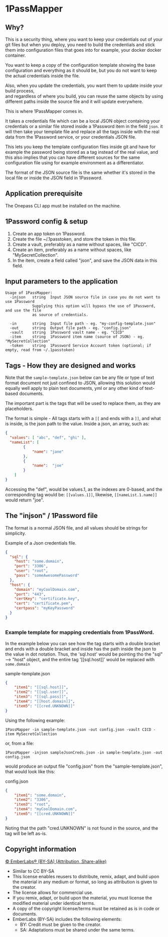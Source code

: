 # 1PassMapper

## Why? 

This is a security thing, where you want to keep your credentials out of your git files 
but when you deploy, you need to build the credentials and stick them into configuration 
files that goes into for example, your docker docker container. 

You want to keep a copy of the configuration template showing the base configuration and 
everything as it should be, but you do not want to keep the actual credentials inside the file.

Also, when you update the credentials, you want them to update inside your build process,  
and regardless of where you build, you can reuse the same objects by using different paths 
inside the source file and it will update everywhere.

This is where 1PassMapper comes in. 

It takes a credentials file which can be a local JSON object containing your credentials 
or a similar file stored inside a 1Password item in the field `json`. 
it will then take your template file and replace all the tags inside with the real data from 
the 1Password service, or your credentials JSON file.

This lets you keep the template configuration files inside git and have for example the password 
being stored as a tag instead of the real value, and this also implies that you can have different 
sources for the same configuration file using for example environment as a differentiator.

The format of the JSON source file is the same whether it's stored in the local file or 
inside the JSON field in 1Password. 

## Application prerequisite

The Onepass CLI app must be installed on the machine. 


## 1Password config & setup

1. Create an app token on 1Password.
2. Create the file ~/.1passtoken, and store the token in this file. 
3. Create a vault, preferably as a name without spaces, like "CICD".
4. Create an item, preferably as a name without spaces, like "MySecretCollection".
5. In the item, create a field called "json", and save the JSON data in this field. 

## Input parameters to the application

```Plain Text
Usage of 1PassMapper:
  -injson 	string	Input JSON source file in case you do not want to use 1Password
			Supplying this option will bypass the use of 1Password, and use the file 
			as source of credentials. 

  -in 		string	Input file path - eg. "my-config-template.json"
  -out 		string	Output file path - eg. "config.json"
  -vault 	string	1Password vault name - eg. "CICD"
  -item 	string	1Password item name (source of JSON) - eg. "MySecretCollection"
  -token 	string	1Password Service Account token (optional; if empty, read from ~/.1passtoken)
```

## Tags - How they are designed and works

Note that the `sample–template.json` below can be any file or type of text format document not just confined to JSON, 
allowing this solution would equally well apply to plain text documents, yml or any other kind of text-based documents.

The important part is the tags that will be used to replace them, as they are placeholders.

The format is simple - All tags starts with a `[[` and ends with a `]]`, and what is inside, is the json path to the value.
Inside a json, an array, such as:

```json
{
  "values": [ "abc", "def", "ghi" ],
  "nameList": [
		{
			"name": "jane"
		},
		{
			"name":  "joe"
		}
	]
}
```

Accessing the "def", would be values.1, as the indexes are 0-based, and the corresponding tag would be:
`[[values.1]]`, likewise, `[[nameList.1.name]]` would return "joe".


## The "injson" / 1Password file

The format is a normal JSON file, and all values should be strings for simplicity.

Example of a Json credentials file.

```json
{
  "sql": {
	"host": "some.domain",
	"port": "3306",
	"user": "root",
	"pass": "someAwesomePassword"
  },
  "host": {
	"domain": "myCoolDomain.com",
	"port": "443",
	"certKey": "certificate.key",
	"cert": "certificate.pem",
	"certpass": "myKeyPassword"
  }
}
```

## 


### Example template for mapping credentials from 1PassWord. 

In the example below you can see how the tag starts with a double bracket and ends with a double bracket and inside has the path inside the json to the value in dot notation.
Thus, the 'sql.host' would be pointing tho the "sql" --> "host" object, and the entire tag '[[sql.host]]' would be replaced
with `some.domain`


sample-template.json
```json
{
	"item1": "[[sql.host]]",
	"item2": "[[sql.user]]",
	"item3": "[[sql.pass]]",
	"item4": "[[host.domain]]",
	"item5": "[[cred.UNKNOWN]]"
}
```

Using the following example: 
```plain text
1PassMapper -in sample-template.json -out config.json -vault CICD -item MySecretCollection
```
or, from a file: 
```plain text
1PassMapper -injson sampleJsonCreds.json -in sample-template.json -out config.json
```

would produce an output file "config.json" from the "sample-template.json", that would look like this:

config.json
```json
{
	"item1": "some.domain",
	"item2": "3306",
	"item3": "root",
	"item4": "myCoolDomain.com",
	"item5": "[[cred.UNKNOWN]]"
}
```
Noting that the path "cred.UNKNOWN" is not found in the source, and the tag will be left as-is. 

## Copyright information

[© EmberLabs® (BY-SA) (Attribution, Share-alike)](https://emberlabs.tech/copyright/)

- Similar to CC BY-SA
- This license enables reusers to distribute, remix, adapt, and build upon the material in any medium or format, so long as attribution is given to the creator.
- The license allows for commercial use.
- If you remix, adapt, or build upon the material, you must license the modified material under identical terms.
- A copy of the copyright license/terms must be retained as is in code or documents.
- EmberLabs (BY-SA) includes the following elements:
  - BY: Credit must be given to the creator.
  - SA: Adaptations must be shared under the same terms.



